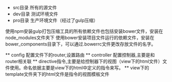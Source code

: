 * src目录  所有的源文件
* dev目录  测试环境文件
* pro目录  生产环境文件（经过了gulp压缩）

使用npm安装gulp打包压缩工具的所有依赖文件也包括安装bower文件，安装在node_modules文件夹下
使用bower安装项目文件运行的依赖文件，安装在bower_components目录下，可以通过.bowerrc文件更改存放文件的名字。

 ** config 配置文件下的router,设置路由
 ** controller 配置控制器,主要是和router相关联
 ** directive指令,主要是给控制器下的视图（view下的html文件）文件使用。命名依据主要是view下的html中定义的指令来写。
 ** view下的template文件夹下的html文件是指令的视图模板文件